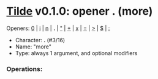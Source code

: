 
# [Tilde](./README.md) v0.1.0: opener . (more)

Openers: [0](./num.md) | [i](./inp.md) | [n](./seq.md) | **.** | ["](./str.md) | [+](./plus.md) | [x](./x.md) | [=](./eq.md) | [>](./gt.md) | [$](./var.md) | [:](./forall.md)

* Character: **.** (#3/16)
* Name: "more"
* Type: always 1 argument, and optional modifiers

### Operations:

